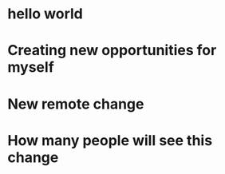 # hello world
# Creating new opportunities for myself

# New remote change

# How many people will see this change
